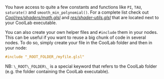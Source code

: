 
You have access to quite a few constants and functions like `PI`, `TAU`, `saturate()` and `smooth_min_polynomial()`. For a complete list check out [*Cool/res/shaders/math.glsl*](https://github.com/CoolLibs/Cool/blob/main/res/shaders/math.glsl) and [*res/shader-utils.glsl*](https://github.com/CoolLibs/Lab/tree/main/res/shader-utils.glsl) that are located next to your CoolLab executable.

You can also create your own helper files and `#include` them in your nodes. This can be useful if you want to reuse a big chunk of code in several nodes. To do so, simply create your file in the CoolLab folder and then in your node:
```glsl
#include "_ROOT_FOLDER_/myfile.glsl"
```

NB: `\_ROOT\_FOLDER\_` is a special keyword that refers to the CoolLab folder (e.g. the folder containing the CoolLab executable).
